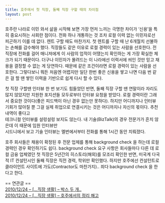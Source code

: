 ```yaml
---
title: 호주에서 첫 직장, 둘째 직장 구할 때의 차이점
layout: post
---
```

호주란 나라로 이민 와서 삶을 시작해 보면 가장 먼저 느끼는 극명한 차이가 &#8216;신용&#8217;을 특히 중요시하는 사회란 점이다. 전화 하나 개통하는 것 조차 로컬 이력 없는 이민자로선 피곤하기 이를 데 없다. 렌트 구할 때도 마찬가지. 첫 렌트를 구할 때 난 6개월치 선불하는 손해를 감수해야 했다. 직장들도 같은 이유로 로컬 경력이 있는 사람을 선호한다. 전 직장에 전화를 걸어 매니져에게 이 사람의 업적이 어땠는지 확인하는 게 가장 확실한 체크가 되기 때문이다. 더구나 이민자가 몰려드는 이 나라에선 이력서에 씌인 것만 믿고 채용을 결정할 수 없는 게 당연하다. 때문에 같은 조건이라면 로컬 경력이 있는 사람을 선호한다. 그렇다보니 뭐든 처음엔 어렵지만 일단 한번 좋은 신용을 쌓고 나면 다음 번 같은 걸 할 땐 쌓인 이력을 기반으로 쉽게 다시 할 수 있다. 

첫 직장 구할땐 인터뷰 한 번 보기도 힘들었던 반면, 둘째 직장 구할 땐 연말이라 자리도 많지 않았지만 지원한 포지션들 모두로부터 인터뷰 요청을 받았다. 로컬 경력이란 그래서 중요한 것이다(좋은 피드백이 아닌 경우 없는만 못하다). 하지만 어디까지나 인터뷰 기회가 많아질 뿐 그걸 실제 취업으로 연결시키는 것은 어디까지나 자신의 몫이다. 추천 내역이 좋다고  
테크니컬 인터뷰를 설렁설렁 보지도 않는다. 내 기술(BizTalk)의 경우 전문가가 흔치 않은데 이 때문에 임원 인터뷰만  
시드니에서 보고 기술 인터뷰는 멜번에서부터 전화를 통해 1시간 동안 치뤄졌다. 

호주 회사들은 채용이 확정된 후 전문 업체를 통해 background check 을 하는데 로컬 경력인 경우 확인하기도 쉽다. background check 요구 사항은 회사들마다 다른 데 로컬 금융 업체였던 첫 직장은 5년간의 히스토리(해외)를 모조리 확인한 반면, 미국계 다국적 IT 컨설턴시인 둘째 직장은 직전 경력, 학위만 확인했다. 하지만 호주에선 컨설턴트로 클라이언트 사이트에 가도(Contractor도 마찬가지).. 죄다 background check 을 한다고 한다. 

== 연관글 ==  
<a href="http://blog.ahkim.com/entry/%EB%B0%95%EC%8A%A4-%EB%91%90-%EA%B0%9C" target="_blank">2010/12/24 &#8211; [&#8230;직장 생활] &#8211; 박스 두 개..</a>  
<a href="http://blog.ahkim.com/entry/%ED%98%B8%EC%A3%BC%EC%97%90%EC%84%9C%EC%9D%98-%EC%A0%95%EB%A6%AC-%ED%95%B4%EA%B3%A0" target="_blank">2010/12/24 &#8211; [&#8230;직장 생활] &#8211; 호주에서의 정리 해고</a>